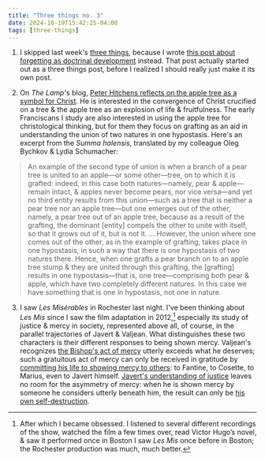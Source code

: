 ```yaml
---
title: "Three things no. 3"
date: 2024-10-19T15:42:25-04:00
tags: [three-things]
---
```


1. I skipped last week's [three things](/tags/three-things), because I wrote [this post about forgetting as doctrinal development](/posts/2024/1012_forgetting-as-doctrinal-development) instead. That post actually started out as a three things post, before I realized I should really just make it its own post.

2. On *The Lamp*'s blog, [Peter Hitchens reflects on the apple tree as a symbol for Christ](https://thelampmagazine.com/blog/comfort-me-with-apples). He is interested in the convergence of Christ crucified on a tree & the apple tree as an explosion of life & fruitfulness. The early Franciscans I study are also interested in using the apple tree for christological thinking, but for them they focus on grafting as an aid in understanding the union of two natures in one hypostasis. Here's an excerpt from the *Summa halensis*, translated by my colleague Oleg Bychkov & Lydia Schumacher:

> An example of the second type of union is when a branch of a pear tree is united to an apple—or some other—tree, on to which it is grafted: indeed, in this case both natures—namely, pear & apple—remain intact, & apples never become pears, nor vice versa—and yet no third entity results from this union—such as a tree that is neither a pear tree nor an apple tree—but one emerges out of the other, namely, a pear tree out of an apple tree, because as a result of the grafting, the dominant [entity] compels the other to unite with itself, so that it grows out of it, but is not it. ... However, the union where one comes out of the other, as in the example of grafting, takes place in one hypostasis, in such a way that there is one hypostasis of two natures there. Hence, when one grafts a pear branch on to an apple tree stump & they are united through this grafting, the [grafting] results in one hypostasis—that is, one tree—comprising both pear & apple, which have two completely different natures. In this case we have something that is one in hypostasis, not one in nature.

3. I saw *Les Misérables* in Rochester last night. I've been thinking about *Les Mis* since I saw the film adaptation in 2012,[^1] especially its study of justice & mercy in society, represented above all, of course, in the parallel trajectories of Javert & Valjean. What distinguishes these two characters is their different responses to being shown mercy. Valjean's recognizes [the Bishop's act of mercy](https://open.spotify.com/track/1WYTi60DCcVRdm9IaUmo5d?si=c4bc81bcb2264ce8) utterly exceeds what he deserves; such a gratuitous act of mercy can only be received in gratitude by [committing his life to showing mercy to others](https://open.spotify.com/track/0R1i9DMWu2rgt7cptVJF6c?si=6c9826b06e304897): to Fantine, to Cosette, to Marius, even to Javert himself. [Javert's understanding of justice](https://open.spotify.com/track/1c57SWN0OSsLZGsSNtnE7o?si=f832bca5c4274074) leaves no room for the asymmetry of mercy: when he is shown mercy by someone he considers utterly beneath him, the result can only be [his own self-destruction](https://open.spotify.com/track/0Ehta8mCR4ZLbVeDL1lkWY?si=2c05582410864efc).

    [^1]: After which I became obsessed. I listened to several different recordings of the show, watched the film a few times over, read Victor Hugo’s novel, & saw it performed once in Boston I saw *Les Mis* once before in Boston; the Rochester production was much, much better.
